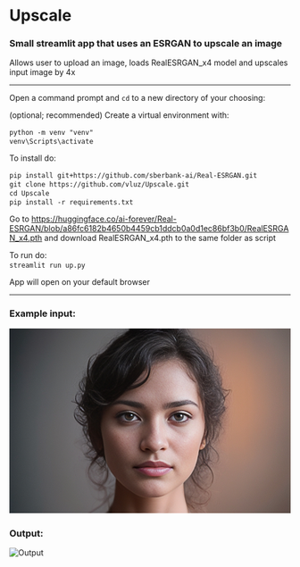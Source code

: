 # Upscale
### Small streamlit app that uses an ESRGAN to upscale an image

Allows user to upload an image, loads RealESRGAN_x4 model and upscales input image by 4x

<hr>

Open a command prompt and `cd` to a new directory of your choosing:

(optional; recommended) Create a virtual environment with:
```
python -m venv "venv"
venv\Scripts\activate
```

To install do:
```
pip install git+https://github.com/sberbank-ai/Real-ESRGAN.git
git clone https://github.com/vluz/Upscale.git
cd Upscale
pip install -r requirements.txt
```

Go to https://huggingface.co/ai-forever/Real-ESRGAN/blob/a86fc6182b4650b4459cb1ddcb0a0d1ec86bf3b0/RealESRGAN_x4.pth
and download RealESRGAN_x4.pth to the same folder as script

To run do:<br>
`streamlit run up.py` 

App will open on your default browser

<hr>

### Example input:
![Input](photo.jpg?raw=true "Input")

### Output:
![Output](20230614-194637.png?raw=true "Output")

